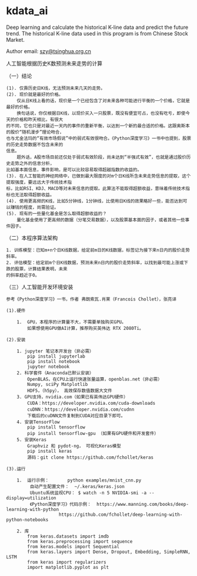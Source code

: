 # kdata_ai
Deep learning and calculate the historical K-line data and predict the future trend.
The historical K-line data used in this program is from Chinese Stock Market.

Author email: szy@tsinghua.org.cn

人工智能根据历史K数预测未来走势的计算

（一）结论

    (1). 仅靠历史日K线，无法预测未来几天的走势。
    (2). 现价就是最好的价格。
        仅从日K线上看的话，现价是一个已经包含了对未来各种可能进行平衡的一个价格，它就是最好的价格。
        换句话说，你仅根据日K线，以现价买入一只股票，既没有便宜可占，也没有吃亏，即使今天的价格和昨天相比，有很大
    的不同，它也只是对最近一天内的事件的重新平衡，以达到一个新的最合适的价格。这跟奥斯本的股价“随机漫步”理论吻合，
    也与尤金法玛的“有效市场假说”中的弱式有效很吻合。《Python深度学习》一书中也提到，股票的历史走势数据不包含未来的
    信息。
        题外话，A股市场目前还仅处于弱式有效阶段，尚未达到“半强式有效”，也就是通过股价历史走势之外的信息分析，
    比如基本面信息，事件影响，是可以比较容易取得超越指数的收益的。
    (3). 在人工智能的神经网络中，已做到最大限度的对m个日K线所含未来走势信息的提取，这个提取强度，要远远大于传统技术指
    标，比如RSI、KDJ、MACD等对未来信息的提取。此算法不能取得超额收益，意味着传统技术指标也无法取得超额收益。
    (4). 使用更高频的K线，比如5分钟线，1分钟线，比使用日K线的效果略好一些，能否达到可以赚钱的程度，尚需验证。
    (5). 现有的一些量化基金是怎么取得超额收益的？
        量化基金使用了更高频的数据（分笔交易数据），以及股票基本面的因子，或者其他一些事件因子。

（二）本程序算法架构

    1. 训练模型：已知m+n个日K线数据，给定前m日的K线数据，标签记为接下来n日内的股价走势斜率。
    2. 评估模型：给定前m个日K线数据，预测未来n日内的股价走势斜率，以找到最可能上涨或下跌的股票，计算结果表明，未来
    的斜率趋近于0。

（三）人工智能开发环境安装

    参考《Python深度学习》一书，作者 弗朗索瓦.肖莱（Francois Chollet），张亮译

    (1).硬件
    
        1.  GPU，本程序的计算量不大，不需要单独购买GPU。
            如果想使用GPU做AI计算，推荐购买英伟达 RTX 2080Ti。
    
    (2).安装
    
        1. jupyter 笔记本开发台（非必需）
            pip install jupyterlab
            pip install notebook
            jupyter notebook
        2. 科学套件（Anaconda已默认安装）
            OpenBLAS，在CPU上运行快速张量运算，openblas.net（非必需）
            Numpy, sciPy Matplotlib
            HDF5，（h5py）， 高效保存数值数据大文件
        3. GPU支持，nvidia.com（如果已有英伟达GPU硬件）
            CUDA：https://developer.nvidia.com/cuda-downloads
            cuDNN：https://developer.nvidia.com/cudnn
            下载后的cuDNN文件复制到CUDA对应目录下即可。
        4. 安装TensorFlow
            pip install tensorflow
            pip install tensorflow-gpu （如果有GPU硬件和开发套件）
        5. 安装Keras
            Graphviz 和 pydot-ng， 可视化Keras模型
            pip install keras
            源码：git clone https://github.com/fchollet/keras
    
    (3).运行
    
        1.  运行示例：		python examples/mnist_cnn.py
             自动产生配置文件：	~/.keras/keras.json
             Ubuntu系统监视CPU：	$ watch -n 5 NVIDIA-smi -a --display=utilization
             《Python深度学习》代码示例：	https://www.manning.com/books/deep-learning-with-python
                        https://github.com/fchollet/deep-learning-with-python-notebooks
    
        2. 库
            from keras.datasets import imdb
            from keras.preprocessing import sequence
            from keras.models import Sequential
            from keras.layers import Dense, Dropout, Embedding, SimpleRNN, LSTM
            from keras import regularizers
            import matplotlib.pyplot as plt
